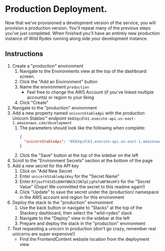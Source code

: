 # Production Deployment.
Now that we've provisioned a development version of the service, you will provision a production version. You'll repeat many of the previous steps you've just completed. When finished you'll have an entirely new production instance of Wild Rydes running along side your development instance.

## Instructions
1. Create a "production" environment
    1. Navigate to the Environments view at the top of the dashboard screen.
    1. Click the "Add an Environment" button
    1. Name the environment `production`
        * Feel free to change the AWS Account (if you've linked multiple accounts) or region to your liking
    1. Click "Create"
1. Navigate to the "production" environment
1. Add a new property named `unicornStableApi` with the production Unicorn Stables™ endpoint `6k83qcdlb1.execute-api.us-east-1.amazonaws.com/development`
    1. The parameters should look like the following when complete:
        ```JSON
        {
          "unicornStableApi": "6k83qcdlb1.execute-api.us-east-1.amazonaws.com/development"
        }
        ```
    1. Click the "Save" button at the top of the sidebar on the left
1. Scroll to the "Environment Secrets" section at the bottom of the page
1. Add a new secret for the API key
    1. Click on "Add New Secret
    1. Enter `unicornStableApiKey` for the "Secret Name"
    1. Enter `R7jeufY43d5sB9HYBNCKJ3N7pCjqFm7aNF9KxHF3` for the "Secret Value" (Oops! We committed the secret to this readme again!)
    1. Click "Update" to save the secret under the /production/ namespace in the AWS account and region for this environment
1. Deploy the stack to the "production" environment
    1. Use the back button or navigate to "Stacks" at the top of the Stackery dashboard, then select the "wild-rydes" stack
    1. Navigate to the "Deploy" view in the sidebar at the left
    1. Prepare and deploy the stack in the "production" environment
1. Test requesting a unicorn in production (don't go crazy, remember real unicorns are super expensive!)
    * Find the FrontendContent website location from the deployment view

